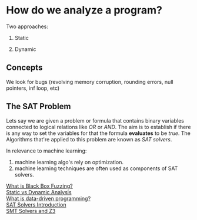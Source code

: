 # How do we analyze a program?

Two approaches:
1) Static

2) Dynamic

## Concepts

We look for bugs (revolving memory corruption, rounding errors, null pointers, inf loop, etc)

## The SAT Problem

Lets say we are given a problem or formula that contains binary variables connected to logical relations like *OR* or *AND*.
The aim is to establish if there is any way to set the variables for that the formula **evaluates** to be *true*.
The Algorithms that're applied to this problem are known as *SAT solvers*.

In relevance to machine learning:
1) machine learning algo's rely on optimization.
2) machine learning techniques are often used as components of SAT solvers.





[What is Black Box Fuzzing?](https://www.fortra.com/solutions/application-security/dynamic-application-security-testing/black-box-fuzzing)<br>
[Static vs Dynamic Analysis](https://rahulsinghinfosec.github.io/hackme/reverse-engineering/static-vs-dynamic-analysis.html) <br>
[What is data-driven programming?](https://stackoverflow.com/questions/1065584/what-is-data-driven-programming) <br>
[SAT Solvers Introduction](https://rbcborealis.com/research-blogs/tutorial-9-sat-solvers-i-introduction-and-applications/) <br>
[SMT Solvers and Z3](https://de-engineer.github.io/SMT-Solvers/)
